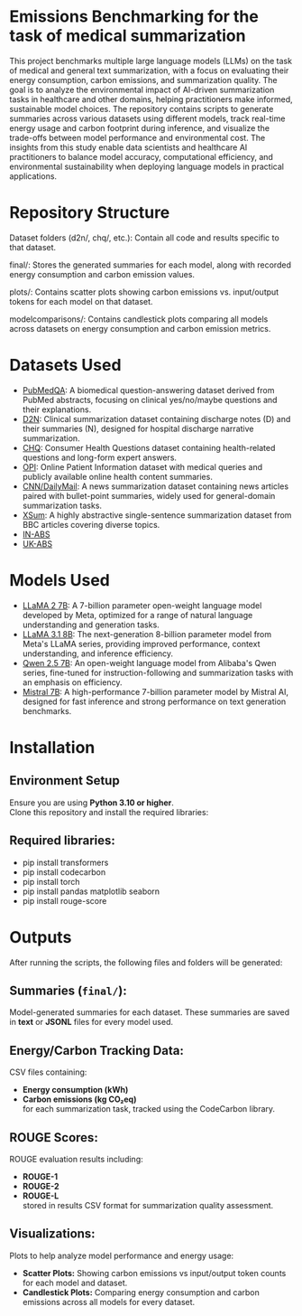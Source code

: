 # Emissions Benchmarking for the task of medical summarization

This project benchmarks multiple large language models (LLMs) on the task of medical and general text summarization, with a focus on evaluating their energy consumption, carbon emissions, and summarization quality. The goal is to analyze the environmental impact of AI-driven summarization tasks in healthcare and other domains, helping practitioners make informed, sustainable model choices.
The repository contains scripts to generate summaries across various datasets using different models, track real-time energy usage and carbon footprint during inference, and visualize the trade-offs between model performance and environmental cost. The insights from this study enable data scientists and healthcare AI practitioners to balance model accuracy, computational efficiency, and environmental sustainability when deploying language models in practical applications.

# Repository Structure

Dataset folders (d2n/, chq/, etc.): Contain all code and results specific to that dataset.

final/: Stores the generated summaries for each model, along with recorded energy consumption and carbon emission values.

plots/: Contains scatter plots showing carbon emissions vs. input/output tokens for each model on that dataset.

modelcomparisons/: Contains candlestick plots comparing all models across datasets on energy consumption and carbon emission metrics.

# Datasets Used

- [PubMedQA](https://huggingface.co/datasets/qiaojin/PubMedQA): A biomedical question-answering dataset derived from PubMed abstracts, focusing on clinical yes/no/maybe questions and their explanations.
- [D2N](https://github.com/StanfordMIMI/clin-summ/blob/main/data/d2n/test.jsonl): Clinical summarization dataset containing discharge notes (D) and their summaries (N), designed for hospital discharge narrative summarization.
- [CHQ](https://github.com/StanfordMIMI/clin-summ/blob/main/data/chq/test.jsonl): Consumer Health Questions dataset containing health-related questions and long-form expert answers.
- [OPI](https://github.com/StanfordMIMI/clin-summ/blob/main/data/opi/test.jsonl): Online Patient Information dataset with medical queries and publicly available online health content summaries.
- [CNN/DailyMail](https://huggingface.co/datasets/abisee/cnn_dailymail): A news summarization dataset containing news articles paired with bullet-point summaries, widely used for general-domain summarization tasks.
- [XSum](https://huggingface.co/datasets/EdinburghNLP/xsum): A highly abstractive single-sentence summarization dataset from BBC articles covering diverse topics.
- [IN-ABS](https://zenodo.org/records/7152317#.Yz6mJ9JByC0)
- [UK-ABS](https://zenodo.org/records/7152317#.Yz6mJ9JByC0)

# Models Used

- [LLaMA 2 7B](https://huggingface.co/meta-llama/Llama-2-7b-hf): A 7-billion parameter open-weight language model developed by Meta, optimized for a range of natural language understanding and generation tasks.
- [LLaMA 3.1 8B](https://huggingface.co/meta-llama/Meta-Llama-3-8B): The next-generation 8-billion parameter model from Meta's LLaMA series, providing improved performance, context understanding, and inference efficiency.
- [Qwen 2.5 7B](https://huggingface.co/Qwen/Qwen2.5-7B): An open-weight language model from Alibaba's Qwen series, fine-tuned for instruction-following and summarization tasks with an emphasis on efficiency.
- [Mistral 7B](https://huggingface.co/mistralai/Mistral-7B-v0.1): A high-performance 7-billion parameter model by Mistral AI, designed for fast inference and strong performance on text generation benchmarks.

# Installation
## Environment Setup
Ensure you are using **Python 3.10 or higher**.  
Clone this repository and install the required libraries:
## Required libraries:
- pip install transformers
- pip install codecarbon
- pip install torch
- pip install pandas matplotlib seaborn
- pip install rouge-score

# Outputs

After running the scripts, the following files and folders will be generated:

## Summaries (`final/`):
Model-generated summaries for each dataset. These summaries are saved in **text** or **JSONL** files for every model used.

## Energy/Carbon Tracking Data:
CSV files containing:
- **Energy consumption (kWh)**
- **Carbon emissions (kg CO₂eq)**  
for each summarization task, tracked using the CodeCarbon library.

## ROUGE Scores:
ROUGE evaluation results including:
- **ROUGE-1**
- **ROUGE-2**
- **ROUGE-L**  
stored in results CSV format for summarization quality assessment.

## Visualizations:
Plots to help analyze model performance and energy usage:
- **Scatter Plots:** Showing carbon emissions vs input/output token counts for each model and dataset.
- **Candlestick Plots:** Comparing energy consumption and carbon emissions across all models for every dataset.
